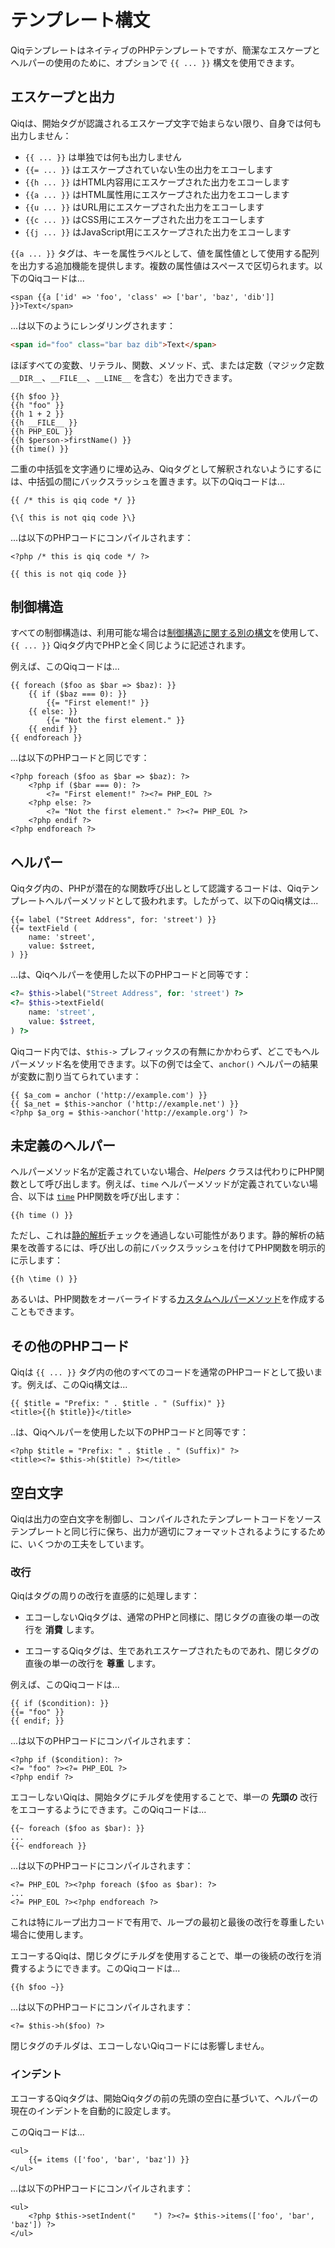 # テンプレート構文

QiqテンプレートはネイティブのPHPテンプレートですが、簡潔なエスケープとヘルパーの使用のために、オプションで `{{ ... }}` 構文を使用できます。

## エスケープと出力

Qiqは、開始タグが認識されるエスケープ文字で始まらない限り、自身では何も出力しません：

- `{{ ... }}` は単独では何も出力しません
- `{{= ... }}` はエスケープされていない生の出力をエコーします
- `{{h ... }}` はHTML内容用にエスケープされた出力をエコーします
- `{{a ... }}` はHTML属性用にエスケープされた出力をエコーします
- `{{u ... }}` はURL用にエスケープされた出力をエコーします
- `{{c ... }}` はCSS用にエスケープされた出力をエコーします
- `{{j ... }}` はJavaScript用にエスケープされた出力をエコーします

`{{a ... }}` タグは、キーを属性ラベルとして、値を属性値として使用する配列を出力する追加機能を提供します。複数の属性値はスペースで区切られます。以下のQiqコードは...


```qiq
<span {{a ['id' => 'foo', 'class' => ['bar', 'baz', 'dib']] }}>Text</span>
```

...は以下のようにレンダリングされます：

```html
<span id="foo" class="bar baz dib">Text</span>
```

ほぼすべての変数、リテラル、関数、メソッド、式、または定数（マジック定数 `__DIR__`、`__FILE__`、`__LINE__` を含む）を出力できます。

```qiq
{{h $foo }}
{{h "foo" }}
{{h 1 + 2 }}
{{h __FILE__ }}
{{h PHP_EOL }}
{{h $person->firstName() }}
{{h time() }}
```

二重の中括弧を文字通りに埋め込み、Qiqタグとして解釈されないようにするには、中括弧の間にバックスラッシュを置きます。以下のQiqコードは...


```qiq
{{ /* this is qiq code */ }}

{\{ this is not qiq code }\}
```

...は以下のPHPコードにコンパイルされます：

```html+php
<?php /* this is qiq code */ ?>

{{ this is not qiq code }}
```

## 制御構造

すべての制御構造は、利用可能な場合は[制御構造に関する別の構文](https://php.net/control-structures.alternative-syntax)を使用して、`{{ ... }}` Qiqタグ内でPHPと全く同じように記述されます。


例えば、このQiqコードは...

```qiq
{{ foreach ($foo as $bar => $baz): }}
    {{ if ($baz === 0): }}
        {{= "First element!" }}
    {{ else: }}
        {{= "Not the first element." }}
    {{ endif }}
{{ endforeach }}
```
...は以下のPHPコードと同じです：

```html+php
<?php foreach ($foo as $bar => $baz): ?>
    <?php if ($bar === 0): ?>
        <?= "First element!" ?><?= PHP_EOL ?>
    <?php else: ?>
        <?= "Not the first element." ?><?= PHP_EOL ?>
    <?php endif ?>
<?php endforeach ?>
```

## ヘルパー

Qiqタグ内の、PHPが潜在的な関数呼び出しとして認識するコードは、Qiqテンプレートヘルパーメソッドとして扱われます。したがって、以下のQiq構文は...


```qiq
{{= label ("Street Address", for: 'street') }}
{{= textField (
    name: 'street',
    value: $street,
) }}
```

...は、Qiqヘルパーを使用した以下のPHPコードと同等です：

```php
<?= $this->label("Street Address", for: 'street') ?>
<?= $this->textField(
    name: 'street',
    value: $street,
) ?>
```

Qiqコード内では、`$this->` プレフィックスの有無にかかわらず、どこでもヘルパーメソッド名を使用できます。以下の例では全て、`anchor()` ヘルパーの結果が変数に割り当てられています：


```qiq
{{ $a_com = anchor ('http://example.com') }}
{{ $a_net = $this->anchor ('http://example.net') }}
<?php $a_org = $this->anchor('http://example.org') ?>
```

## 未定義のヘルパー

ヘルパーメソッド名が定義されていない場合、_Helpers_ クラスは代わりにPHP関数として呼び出します。例えば、`time` ヘルパーメソッドが定義されていない場合、以下は [`time`](https://php.net/time) PHP関数を呼び出します：


```qiq
{{h time () }}
```

ただし、これは[静的解析](./static-analysis.md)チェックを通過しない可能性があります。静的解析の結果を改善するには、呼び出しの前にバックスラッシュを付けてPHP関数を明示的に示します：


```qiq
{{h \time () }}
```

あるいは、PHP関数をオーバーライドする[カスタムヘルパーメソッド](./helpers/custom.md)を作成することもできます。

## その他のPHPコード

Qiqは `{{ ... }}` タグ内の他のすべてのコードを通常のPHPコードとして扱います。例えば、このQiq構文は...

```qiq
{{ $title = "Prefix: " . $title . " (Suffix)" }}
<title>{{h $title}}</title>
```

..は、Qiqヘルパーを使用した以下のPHPコードと同等です：

```html+php
<?php $title = "Prefix: " . $title . " (Suffix)" ?>
<title><?= $this->h($title) ?></title>
```

## 空白文字

Qiqは出力の空白文字を制御し、コンパイルされたテンプレートコードをソーステンプレートと同じ行に保ち、出力が適切にフォーマットされるようにするために、いくつかの工夫をしています。

### 改行

Qiqはタグの周りの改行を直感的に処理します：

- エコーしないQiqタグは、通常のPHPと同様に、閉じタグの直後の単一の改行を **消費** します。

- エコーするQiqタグは、生であれエスケープされたものであれ、閉じタグの直後の単一の改行を **尊重** します。

例えば、このQiqコードは...

```qiq
{{ if ($condition): }}
{{= "foo" }}
{{ endif; }}
```

...は以下のPHPコードにコンパイルされます：

```html+php
<?php if ($condition): ?>
<?= "foo" ?><?= PHP_EOL ?>
<?php endif ?>
```

エコーしないQiqは、開始タグにチルダを使用することで、単一の **先頭の** 改行をエコーするようにできます。このQiqコードは...


```qiq
{{~ foreach ($foo as $bar): }}
...
{{~ endforeach }}
```

...は以下のPHPコードにコンパイルされます：

```html+php
<?= PHP_EOL ?><?php foreach ($foo as $bar): ?>
...
<?= PHP_EOL ?><?php endforeach ?>
```

これは特にループ出力コードで有用で、ループの最初と最後の改行を尊重したい場合に使用します。

エコーするQiqは、閉じタグにチルダを使用することで、単一の後続の改行を消費するようにできます。このQiqコードは...


```qiq
{{h $foo ~}}
```

...は以下のPHPコードにコンパイルされます：

```html+php
<?= $this->h($foo) ?>
```

閉じタグのチルダは、エコーしないQiqコードには影響しません。

### インデント

エコーするQiqタグは、開始Qiqタグの前の先頭の空白に基づいて、ヘルパーの現在のインデントを自動的に設定します。

このQiqコードは...

```qiq
<ul>
    {{= items (['foo', 'bar', 'baz']) }}
</ul>
```

...は以下のPHPコードにコンパイルされます：

```qiq
<ul>
    <?php $this->setIndent("    ") ?><?= $this->items(['foo', 'bar', 'baz']) ?>
</ul>
```
